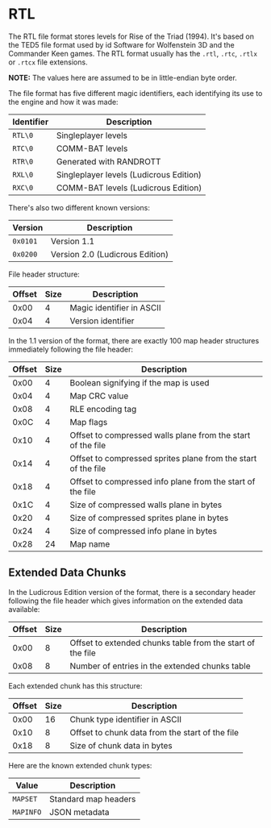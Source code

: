 
# RTL

The RTL file format stores levels for Rise of the Triad (1994). It's based on
the TED5 file format used by id Software for Wolfenstein 3D and the Commander
Keen games. The RTL format usually has the `.rtl`, `.rtc`, `.rtlx` or `.rtcx`
file extensions.

**NOTE:** The values here are assumed to be in little-endian byte order.

The file format has five different magic identifiers, each identifying its
use to the engine and how it was made:

| Identifier | Description |
|---|---|
| `RTL\0` | Singleplayer levels |
| `RTC\0` | COMM-BAT levels |
| `RTR\0` | Generated with RANDROTT |
| `RXL\0` | Singleplayer levels (Ludicrous Edition) |
| `RXC\0` | COMM-BAT levels (Ludicrous Edition) |

There's also two different known versions:

| Version | Description |
|---|---|
| `0x0101` | Version 1.1 |
| `0x0200` | Version 2.0 (Ludicrous Edition) |

File header structure:

| Offset | Size | Description |
|---|---|---|
| 0x00 | 4 | Magic identifier in ASCII |
| 0x04 | 4 | Version identifier |

In the 1.1 version of the format, there are exactly 100 map header structures
immediately following the file header:

| Offset | Size | Description |
|---|---|---|
| 0x00 | 4 | Boolean signifying if the map is used |
| 0x04 | 4 | Map CRC value |
| 0x08 | 4 | RLE encoding tag |
| 0x0C | 4 | Map flags |
| 0x10 | 4 | Offset to compressed walls plane from the start of the file |
| 0x14 | 4 | Offset to compressed sprites plane from the start of the file |
| 0x18 | 4 | Offset to compressed info plane from the start of the file |
| 0x1C | 4 | Size of compressed walls plane in bytes |
| 0x20 | 4 | Size of compressed sprites plane in bytes |
| 0x24 | 4 | Size of compressed info plane in bytes |
| 0x28 | 24 | Map name |

## Extended Data Chunks

In the Ludicrous Edition version of the format, there is a secondary header
following the file header which gives information on the extended data
available:

| Offset | Size | Description |
|---|---|---|
| 0x00 | 8 | Offset to extended chunks table from the start of the file |
| 0x08 | 8 | Number of entries in the extended chunks table |

Each extended chunk has this structure:

| Offset | Size | Description |
|---|---|---|
| 0x00 | 16 | Chunk type identifier in ASCII |
| 0x10 | 8 | Offset to chunk data from the start of the file |
| 0x18 | 8 | Size of chunk data in bytes |

Here are the known extended chunk types:

| Value | Description |
|---|---|
| `MAPSET` | Standard map headers |
| `MAPINFO` | JSON metadata |
